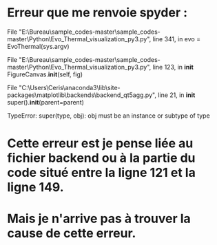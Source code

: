 # Erreur que me renvoie spyder :

  File "E:\Bureau\sample_codes-master\sample_codes-master\Python\Evo_Thermal_visualization_py3.py", line 341, in <module>
    evo = EvoThermal(sys.argv)

  File "E:\Bureau\sample_codes-master\sample_codes-master\Python\Evo_Thermal_visualization_py3.py", line 123, in __init__
    FigureCanvas.__init__(self, fig)

  File "C:\Users\Ceris\anaconda3\lib\site-packages\matplotlib\backends\backend_qt5agg.py", line 21, in __init__
    super().__init__(parent=parent)

  TypeError: super(type, obj): obj must be an instance or subtype of type
  
# Cette erreur est je pense liée au fichier backend ou à la partie du code situé entre la ligne 121 et la ligne 149. 
# Mais je n'arrive pas à trouver la cause de cette erreur.
  
